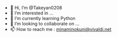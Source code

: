 - 👋 Hi, I’m @Takeyan0208
- 👀 I’m interested in ...
- 🌱 I’m currently learning Python
- 💞️ I’m looking to collaborate on ...
- 📫 How to reach me : minaminokuni@vivaldi.net 

<!---
Takeyan0208/Takeyan0208 is a ✨ special ✨ repository because its `README.md` (this file) appears on your GitHub profile.
You can click the Preview link to take a look at your changes.
--->

